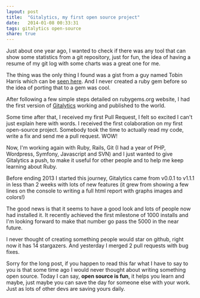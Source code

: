 ```yaml
---
layout: post
title:  "Gitalytics, my first open source project"
date:   2014-01-08 00:33:31
tags: gitalytics open-source
share: true
---
```


Just about one year ago, I wanted to check if there was any tool that can show some statistics from a git repository, just for fun, the idea of having a resume of my git log with some charts was a great one for me.

The thing was the only thing I found was a gist from a guy named Tobin Harris which can be [seen here](https://gist.github.com/tobinharris/396634). And I never created a ruby gem before so the idea of porting that to a gem was cool.

After following a few simple steps detailed on rubygems.org website, I had the first version of [Gitalytics](http://gonzalo.robaina.me/gitalytics) working and published to the world.

Some time after that, I received my first Pull Request, I felt so excited I can't just explain here with words. I received the first colaboration on my first open-source project. Somebody took the time to actually read my code, write a fix and send me a pull request. WOW!

Now, I'm working again with Ruby, Rails, Git (I had a year of PHP, Wordpress, Symfony, Javascript and SVN) and I just wanted to give Gitalytics a push, to make it useful for other people and to help me keep learning about Ruby.

Before ending 2013 I started this journey, Gitalytics came from v0.0.1 to v1.1.1 in less than 2 weeks with lots of new features (it grew from showing a few lines on the console to writing a full html report with graphs images and colors!)

The good news is that it seems to have a good look and lots of people now had installed it. It recently achieved the first milestone of 1000 installs and I'm looking forward to make that number go pass the 5000 in the near future.

I never thought of creating something people would star on github, right now it has 14 stargazers. And yesterday I merged 2 pull requests with bug fixes.

Sorry for the long post, if you happen to read this far what I have to say to you is that some time ago I would never thought about writing something open source. Today I can say, **open source is fun**, it helps you learn and maybe, just maybe you can save the day for someone else with your work. Just as lots of other devs are saving yours daily.
